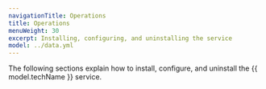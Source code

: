 ```yaml
---
navigationTitle: Operations
title: Operations
menuWeight: 30
excerpt: Installing, configuring, and uninstalling the service
model: ../data.yml
---
```


The following sections explain how to install, configure, and uninstall the {{ model.techName }} service.
